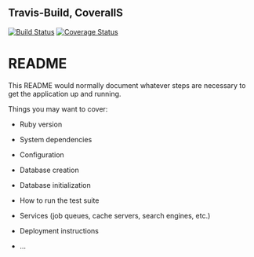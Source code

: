 ## Travis-Build, CoverallS       
[![Build Status](https://travis-ci.com/Al-Fro/task_manager.svg?branch=feature%2Ftravis)](https://travis-ci.com/Al-Fro/task_manager)    [![Coverage Status](https://coveralls.io/repos/github/Al-Fro/task_manager/badge.svg?branch=develop)](https://coveralls.io/github/Al-Fro/task_manager?branch=develop)

# README

This README would normally document whatever steps are necessary to get the
application up and running.

Things you may want to cover:

* Ruby version

* System dependencies

* Configuration

* Database creation

* Database initialization

* How to run the test suite

* Services (job queues, cache servers, search engines, etc.)

* Deployment instructions

* ...
